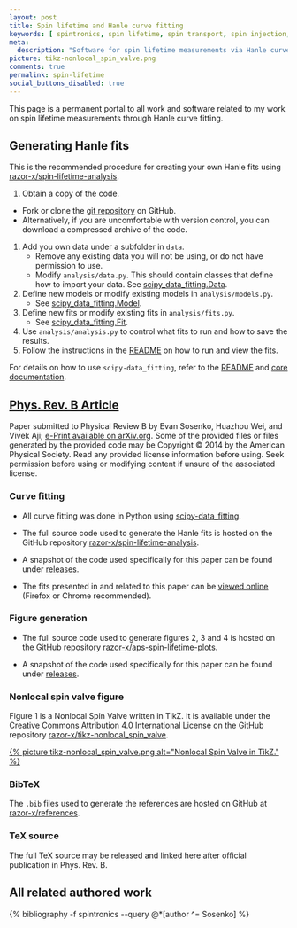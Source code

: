 ```yaml
---
layout: post
title: Spin lifetime and Hanle curve fitting
keywords: [ spintronics, spin lifetime, spin transport, spin injection, graphene, Hanle, curve fitting, data analysis ]
meta:
  description: "Software for spin lifetime measurements via Hanle curve fitting."
picture: tikz-nonlocal_spin_valve.png
comments: true
permalink: spin-lifetime
social_buttons_disabled: true
---
```


This page is a permanent portal to all work and software
related to my work on spin lifetime measurements through Hanle curve fitting.

## Generating Hanle fits

This is the recommended procedure for creating your own Hanle fits
using [razor-x/spin-lifetime-analysis][spin-lifetime-analysis].

1. Obtain a copy of the code.
  - Fork or clone the [git repository][spin-lifetime-analysis] on GitHub.
  - Alternatively, if you are uncomfortable with version control,
    you can download a compressed archive of the code.
1. Add you own data under a subfolder in `data`.
   - Remove any existing data you will not be using,
     or do not have permission to use.
   - Modify `analysis/data.py`.
     This should contain classes that define how to import your data.
     See [scipy_data_fitting.Data][scipy-data_fitting:docs:data].
1. Define new models or modify existing models in `analysis/models.py`.
   - See [scipy_data_fitting.Model][scipy-data_fitting:docs:model].
1. Define new fits or modify existing fits in `analysis/fits.py`.
   - See [scipy_data_fitting.Fit][scipy-data_fitting:docs:fit].
1. Use `analysis/analysis.py` to control what fits to run and how to save the results.
1. Follow the instructions in the [README][spin-lifetime-analysis] on how to run and view the fits.

For details on how to use `scipy-data_fitting`, refer to the
[README][scipy-data_fitting] and [core documentation][scipy-data_fitting:docs].

## <a href="http://arxiv.org/abs/1404.3211" title="e-print available on the arXiv." class="fi-page-copy"> Phys. Rev. B Article</a>

Paper submitted to Physical Review B by Evan Sosenko, Huazhou Wei, and Vivek Aji;
[e-Print available on arXiv.org](http://arxiv.org/abs/1404.3211).
Some of the provided files or files generated by the provided code may be
Copyright © 2014 by the American Physical Society.
Read any provided license information before using.
Seek permission before using or modifying content
if unsure of the associated license.

### Curve fitting

- All curve fitting was done in Python using
  [scipy-data_fitting][scipy-data_fitting].

- The full source code used to generate the Hanle fits
  is hosted on the GitHub repository
  [razor-x/spin-lifetime-analysis][spin-lifetime-analysis].

- A snapshot of the code used specifically for this paper can be found under
  [releases][spin-lifetime-analysis:releases].

- The fits presented in and related to this paper can be
  [viewed online][fitalyzer:spin-lifetime:1] (Firefox or Chrome recommended).

### Figure generation

- The full source code used to generate figures 2, 3 and 4
  is hosted on the GitHub repository
  [razor-x/aps-spin-lifetime-plots][aps-spin-lifetime-plots].

- A snapshot of the code used specifically for this paper can be found under
  [releases][spin-lifetime-analysis:releases].

### Nonlocal spin valve figure

Figure 1 is a Nonlocal Spin Valve written in TikZ.
It is available under the
Creative Commons Attribution 4.0 International License
on the GitHub repository
[razor-x/tikz-nonlocal_spin_valve][tikz-nonlocal_spin_valve].

[{% picture tikz-nonlocal_spin_valve.png alt="Nonlocal Spin Valve in TikZ." %}][tikz-nonlocal_spin_valve]

### BibTeX

The `.bib` files used to generate the references are hosted on GitHub at
[razor-x/references][references:aps].

### TeX source

The full TeX source may be released and linked here after official publication in Phys. Rev. B.

## All related authored work

{% bibliography -f spintronics --query @*[author ^= Sosenko] %}

[aps-spin-lifetime-plots]: https://github.com/razor-x/aps-spin-lifetime-plots
[aps-spin-lifetime-plots:releases]: https://github.com/razor-x/aps-spin-lifetime-plots/releases
[fitalyzer]: https://github.com/razor-x/
[fitalyzer:spin-lifetime:1]: http://io.evansosenko.com/fitalyzer/?firebase=spin-lifetime&set=-JKBzs0OL0DzzEimfcuq
[references:aps]: https://github.com/razor-x/references/tree/694a162ab761e22b28ade71f169141197ddd8084
[scipy-data_fitting]: https://github.com/razor-x/scipy-data_fitting
[scipy-data_fitting:docs]: https://pythonhosted.org/scipy-data_fitting/
[scipy-data_fitting:docs:data]: https://pythonhosted.org/scipy-data_fitting/#scipy_data_fitting.Data
[scipy-data_fitting:docs:model]: https://pythonhosted.org/scipy-data_fitting/#scipy_data_fitting.Model
[scipy-data_fitting:docs:fit]: https://pythonhosted.org/scipy-data_fitting/#scipy_data_fitting.Fit
[spin-lifetime-analysis]: https://github.com/razor-x/spin-lifetime-analysis
[spin-lifetime-analysis:releases]: https://github.com/razor-x/spin-lifetime-analysis/releases
[tikz-nonlocal_spin_valve]: https://github.com/razor-x/tikz-nonlocal_spin_valve
